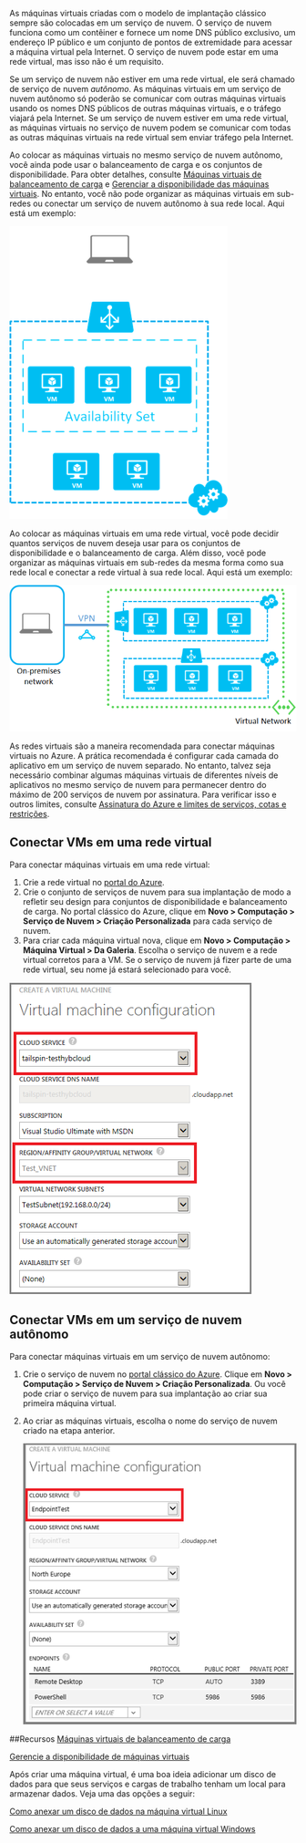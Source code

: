 


As máquinas virtuais criadas com o modelo de implantação clássico sempre são colocadas em um serviço de nuvem. O serviço de nuvem funciona como um contêiner e fornece um nome DNS público exclusivo, um endereço IP público e um conjunto de pontos de extremidade para acessar a máquina virtual pela Internet. O serviço de nuvem pode estar em uma rede virtual, mas isso não é um requisito.

Se um serviço de nuvem não estiver em uma rede virtual, ele será chamado de serviço de nuvem *autônomo*. As máquinas virtuais em um serviço de nuvem autônomo só poderão se comunicar com outras máquinas virtuais usando os nomes DNS públicos de outras máquinas virtuais, e o tráfego viajará pela Internet. Se um serviço de nuvem estiver em uma rede virtual, as máquinas virtuais no serviço de nuvem podem se comunicar com todas as outras máquinas virtuais na rede virtual sem enviar tráfego pela Internet.

Ao colocar as máquinas virtuais no mesmo serviço de nuvem autônomo, você ainda pode usar o balanceamento de carga e os conjuntos de disponibilidade. Para obter detalhes, consulte [Máquinas virtuais de balanceamento de carga](load-balance-virtual-machines.md) e [Gerenciar a disponibilidade das máquinas virtuais](virtual-machines-windows-manage-availability.md). No entanto, você não pode organizar as máquinas virtuais em sub-redes ou conectar um serviço de nuvem autônomo à sua rede local. Aqui está um exemplo:

![Máquinas virtuais em um serviço de nuvem autônomo](./media/virtual-machines-common-classic-connect-vms/CloudServiceExample.png)

Ao colocar as máquinas virtuais em uma rede virtual, você pode decidir quantos serviços de nuvem deseja usar para os conjuntos de disponibilidade e o balanceamento de carga. Além disso, você pode organizar as máquinas virtuais em sub-redes da mesma forma como sua rede local e conectar a rede virtual à sua rede local. Aqui está um exemplo:

![Máquinas virtuais em uma rede virtual](./media/virtual-machines-common-classic-connect-vms/VirtualNetworkExample.png)

As redes virtuais são a maneira recomendada para conectar máquinas virtuais no Azure. A prática recomendada é configurar cada camada do aplicativo em um serviço de nuvem separado. No entanto, talvez seja necessário combinar algumas máquinas virtuais de diferentes níveis de aplicativos no mesmo serviço de nuvem para permanecer dentro do máximo de 200 serviços de nuvem por assinatura. Para verificar isso e outros limites, consulte [Assinatura do Azure e limites de serviços, cotas e restrições](azure-subscription-service-limits.md).

## Conectar VMs em uma rede virtual

Para conectar máquinas virtuais em uma rede virtual:

1.	Crie a rede virtual no [portal do Azure](virtual-networks-create-vnet-classic-pportal.md).
2.	Crie o conjunto de serviços de nuvem para sua implantação de modo a refletir seu design para conjuntos de disponibilidade e balanceamento de carga. No portal clássico do Azure, clique em **Novo > Computação > Serviço de Nuvem > Criação Personalizada** para cada serviço de nuvem.
3.	Para criar cada máquina virtual nova, clique em **Novo > Computação > Máquina Virtual > Da Galeria**. Escolha o serviço de nuvem e a rede virtual corretos para a VM. Se o serviço de nuvem já fizer parte de uma rede virtual, seu nome já estará selecionado para você.

![Selecionar um serviço de nuvem para uma máquina virtual](./media/virtual-machines-common-classic-connect-vms/VMConfig1.png)

## Conectar VMs em um serviço de nuvem autônomo

Para conectar máquinas virtuais em um serviço de nuvem autônomo:

1.	Crie o serviço de nuvem no [portal clássico do Azure](http://manage.windowsazure.com). Clique em **Novo > Computação > Serviço de Nuvem > Criação Personalizada**. Ou você pode criar o serviço de nuvem para sua implantação ao criar sua primeira máquina virtual.

2.	Ao criar as máquinas virtuais, escolha o nome do serviço de nuvem criado na etapa anterior.

	![Adicionar uma máquina virtual a um serviço de nuvem existente](./media/virtual-machines-common-classic-connect-vms/Connect-VM-to-CS.png)

##Recursos
[Máquinas virtuais de balanceamento de carga](load-balance-virtual-machines.md)

[Gerencie a disponibilidade de máquinas virtuais](virtual-machines-windows-manage-availability.md)

Após criar uma máquina virtual, é uma boa ideia adicionar um disco de dados para que seus serviços e cargas de trabalho tenham um local para armazenar dados. Veja uma das opções a seguir:

[Como anexar um disco de dados na máquina virtual Linux](virtual-machines-linux-classic-attach-disk.md)

[Como anexar um disco de dados a uma máquina virtual Windows](virtual-machines-windows-classic-attach-disk.md)

<!---HONumber=AcomDC_0323_2016-->